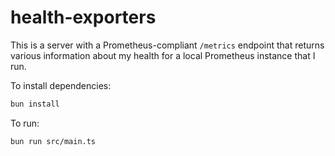 # health-exporters

This is a server with a Prometheus-compliant `/metrics` endpoint that returns various information about my health for a local Prometheus instance that I run.

To install dependencies:

```bash
bun install
```

To run:

```bash
bun run src/main.ts
```
